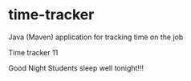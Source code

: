 # time-tracker
Java (Maven) application for tracking time on the job

Time tracker 11

Good Night Students sleep well tonight!!!
